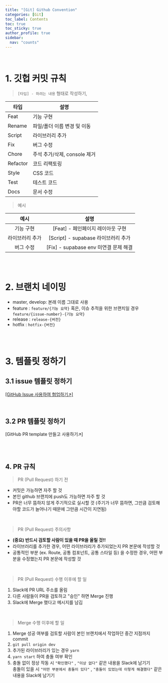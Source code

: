 ```yaml
---
title: "[Git] Github Convention"
categories: [Git]
toc_label: Contents
toc: true
toc_sticky: true
author_profile: true
sidebar:
  nav: "counts"
---
```


<br>

# 1. 깃헙 커밋 규칙

> `[타입] - 하려는 내용` 형태로 작성하기,

| 타입     | 설명                         |
| -------- | ---------------------------- |
| Feat     | 기능 구현                    |
| Rename   | 파일/폴더 이름 변경 및 이동  |
| Script   | 라이브러리 추가              |
| Fix      | 버그 수정                    |
| Chore    | 주석 추가/삭제, console 제거 |
| Refactor | 코드 리팩토링                |
| Style    | CSS 코드                     |
| Test     | 테스트 코드                  |
| Docs     | 문서 수정                    |

> 예시

|      예시       |                 설명                  |
| :-------------: | :-----------------------------------: |
|    기능 구현    |   [Feat] - 페인페이지 레이아웃 구현   |
| 라이브러리 추가 |  [Script] - supabase 라이브러리 추가  |
|    버그 수정    | [Fix] - supabase env 미연결 문제 해결 |

<br><br>

# 2. 브랜치 네이밍

- master, develop: 본래 이름 그대로 사용
- feature : `feature/{기능 요약}` 혹은, 이슈 추적을 위한 브랜치일 경우 `feature/{issue-number}-{기능 요약}`
- release : `release-{버전}`
- hotfix : `hotfix-{버전}`

<br><br>

# 3. 템플릿 정하기

## 3.1 issue 템플릿 정하기

[[GitHub Issue 사용하여 협업하기↗️]](https://mynamesieun.github.io/git/GitHub-Issue-%EC%82%AC%EC%9A%A9%ED%95%98%EC%97%AC-%ED%98%91%EC%97%85%ED%95%98%EA%B8%B0/)

<br>

## 3.2 PR 템플릿 정하기

[GitHub PR template 만들고 사용하기↗️]

<br><br>

## 4. PR 규칙

> PR (Pull Request) 하기 전

- 커밋은 가능하면 자주 할 것
- 본인 github 브랜치에 push도 가능하면 자주 할 것
- PR은 너무 뜸하지 않게 주기적으로 실시할 것 (주기가 너무 뜸하면, 그만큼 검토해야할 코드가 늘어나기 때문에 그만큼 시간이 지연됨)

<br>

> PR (Pull Request) 주의사항

- **(중요) 반드시 검토할 사람이 있을 때 PR을 올릴 것!!**
- 라이브러리를 추가한 경우, 어떤 라이브러리가 추가되었는지 PR 본문에 작성할 것
- 공통적인 부분 (ex. Route, 공통 컴포넌트, 공통 스타일 등) 을 수정한 경우, 어떤 부분을 수정했는지 PR 본문에 작성할 것

<br>

> PR (Pull Request) 수행 이후에 할 일

1.  Slack에 PR URL 주소를 올림
2.  다른 사람들이 PR을 검토하고 "승인" 하면 Merge 진행
3.  Slack에 Merge 했다고 메시지를 남김

<br>

> Merge 수행 이후에 할 일

1.  Merge 성공 여부를 검토할 사람이 본인 브랜치에서 작업하던 중간 지점까지 commit
2.  `git pull origin dev`
3.  추가된 라이브러리가 있는 경우 `yarn`
4.  `yarn start` 하여 충돌 여부 확인
5.  충돌 없이 정상 작동 시 `"확인했다"` , `"이상 없다"` 같은 내용을 Slack에 남기기<br>
    충돌이 있을 시 `"어떤 부분에서 충돌이 있다"` , `"충돌이 있었는데 이렇게 해결했다"` 같은 내용을 Slack에 남기기

<br>
